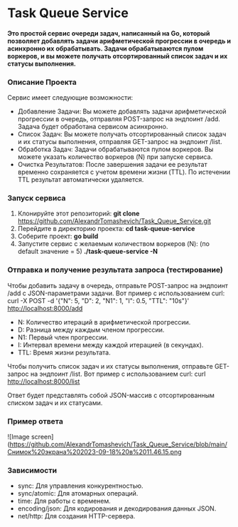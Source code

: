 # Task Queue Service

#### Это простой сервис очереди задач, написанный на Go, который позволяет добавлять задачи арифметической прогрессии в очередь и асинхронно их обрабатывать. Задачи обрабатываются пулом воркеров, и вы можете получать отсортированный список задач и их статусы выполнения.

### Описание Проекта

Сервис имеет следующие возможности:

- Добавление Задачи: Вы можете добавлять задачи арифметической прогрессии в очередь, отправляя POST-запрос на эндпоинт /add. Задача будет обработана сервисом асинхронно.
- Список Задач: Вы можете получать отсортированный список задач и их статусы выполнения, отправляя GET-запрос на эндпоинт /list.
- Обработка Задач: Задачи обрабатываются пулом воркеров. Вы можете указать количество воркеров (N) при запуске сервиса.
- Очистка Результатов: После завершения задачи ее результат временно сохраняется с учетом времени жизни (TTL). По истечении TTL результат автоматически удаляется.

### Запуск сервиса

1) Клонируйте этот репозиторий:
   **git clone** <https://github.com/AlexandrTomashevich/Task_Queue_Service.git>
2) Перейдите в директорию проекта:
   **cd task-queue-service**
3) Соберите проект:
   **go build**
4) Запустите сервис с желаемым количеством воркеров (N):
   (по default значение = 5)
   **./task-queue-service -N <number-of-workers>**

### Отправка и получение результата запроса (тестирование)

Чтобы добавить задачу в очередь, отправьте POST-запрос на эндпоинт /add с JSON-параметрами задачи. Вот пример с использованием curl:
curl -X POST -d '{"N": 5, "D": 2, "N1": 1, "I": 0.5, "TTL": "10s"}' <http://localhost:8000/add>

- N: Количество итераций в арифметической прогрессии.
- D: Разница между каждым членом прогрессии.
- N1: Первый член прогрессии.
- I: Интервал времени между каждой итерацией (в секундах).
- TTL: Время жизни результата.

Чтобы получить список задач и их статусы выполнения, отправьте GET-запрос на эндпоинт /list. Вот пример с использованием curl:
curl <http://localhost:8000/list>


Ответ будет представлять собой JSON-массив с отсортированным списком задач и их статусами.

### Пример ответа

![Image screen](https://github.com/AlexandrTomashevich/Task_Queue_Service/blob/main/Снимок%20экрана%202023-09-18%20в%2011.46.15.png

### Зависимости

- sync: Для управления конкурентностью.
- sync/atomic: Для атомарных операций.
- time: Для работы с временем.
- encoding/json: Для кодирования и декодирования данных JSON.
- net/http: Для создания HTTP-сервера.
